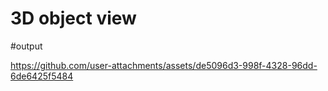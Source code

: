 # 3D object view
 
#output


https://github.com/user-attachments/assets/de5096d3-998f-4328-96dd-6de6425f5484

